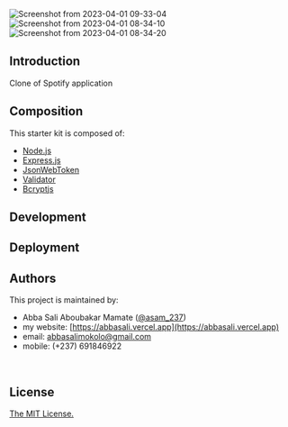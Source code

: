 ![Screenshot from 2023-04-01 09-33-04](https://user-images.githubusercontent.com/34966088/229275452-385effeb-c076-4621-a057-a645a8870e5b.png)
![Screenshot from 2023-04-01 08-34-10](https://user-images.githubusercontent.com/34966088/229272506-4fa50e49-1c77-404e-823d-e446729e7b88.png)
![Screenshot from 2023-04-01 08-34-20](https://user-images.githubusercontent.com/34966088/229272507-97430f5c-48f8-4085-b592-6cf1fab2e9d4.png)

## Introduction

Clone of Spotify application
<br/>

## Composition

This starter kit is composed of:

- [Node.js](https://nodejs.org)
  <br/>
- [Express.js](https://expressjs.com)
  <br/>
- [JsonWebToken](https://www.npmjs.com/package/jsonwebtoken)
  <br/>
- [Validator](https://www.npmjs.com/package/validator)
  <br/>
- [Bcryptjs](https://www.npmjs.com/package/bcryptjs)
  <br/>

## Development

## Deployment

## Authors

This project is maintained by:

- Abba Sali Aboubakar Mamate ([@asam_237](https://twitter.com/asam_237))
- my website: [https://abbasali.vercel.app](https://abbasali.vercel.app)
- email: abbasalimokolo@gmail.com
- mobile: (+237) 691846922

<br/>

## License

[The MIT License.](https://opensource.org/licenses/MIT)
